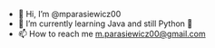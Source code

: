 - 👋 Hi, I’m @mparasiewicz00
- 🌱 I’m currently learning Java and still Python 🐍
- 📫 How to reach me m.parasiewicz00@gmail.com

<!---
mparasiewicz00/mparasiewicz00 is a ✨ special ✨ repository because its `README.md` (this file) appears on your GitHub profile.
You can click the Preview link to take a look at your changes.
--->
